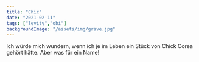 ```yaml
---
title: "Chic"
date: "2021-02-11"
tags: ["levity","obi"]
backgroundImage: "/assets/img/grave.jpg"
---
```

Ich würde mich wundern, wenn ich je im Leben ein Stück von Chick Corea gehört hätte. Aber was für ein Name!